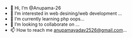 - 👋 Hi, I’m @Anupama-26
- 👀 I’m interested in web desining/web development ...
- 🌱 I’m currently learning php oops...
- 💞️ I’m looking to collaborate on ...
- 📫 How to reach me anupamayadav2526@gmail.com...

<!---
Anupama-26/Anupama-26 is a ✨ special ✨ repository because its `README.md` (this file) appears on your GitHub profile.
You can click the Preview link to take a look at your changes.
--->
